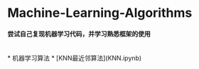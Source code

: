 Machine-Learning-Algorithms
=
#### 尝试自己复现机器学习代码，并学习熟悉框架的使用

<br>
* 机器学习算法
  * [KNN最近邻算法](KNN.ipynb)
